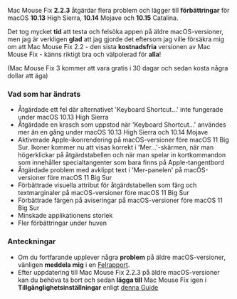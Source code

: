 Mac Mouse Fix **2.2.3** åtgärdar flera problem och lägger till **förbättringar** för macOS **10.13** High Sierra, **10.14** Mojave och **10.15** Catalina.

Det tog mycket **tid** att testa och felsöka appen på äldre macOS-versioner, men jag är verkligen **glad** att jag gjorde det eftersom jag ville försäkra mig om att Mac Mouse Fix 2.2 - den sista **kostnadsfria** versionen av Mac Mouse Fix - känns riktigt bra och välpolerad för **alla**!

(Mac Mouse Fix 3 kommer att vara gratis i 30 dagar och sedan kosta några dollar att äga)

### Vad som har ändrats

- Åtgärdade ett fel där alternativet 'Keyboard Shortcut...' inte fungerade under macOS 10.13 High Sierra
- Åtgärdade en krasch som uppstod när 'Keyboard Shortcut...' användes mer än en gång under macOS 10.13 High Sierra och 10.14 Mojave
- Aktiverade Apple-ikonrendering på macOS-versioner före macOS 11 Big Sur. Ikoner kommer nu att visas korrekt i 'Mer...'-skärmen, när man högerklickar på åtgärdstabellen och när man spelar in kortkommandon som innehåller specialtangenter som bara finns på Apple-tangentbord
- Åtgärdade problem med avklippt text i 'Mer-panelen' på macOS-versioner före macOS 11 Big Sur
- Förbättrade visuella attribut för åtgärdstabellen som färg och textmarginaler på macOS-versioner före macOS 11 Big Sur
- Förbättrade färgen på aviseringar på macOS-versioner före macOS 11 Big Sur
- Minskade applikationens storlek
- Fler förbättringar under huven

### Anteckningar

- Om du fortfarande upplever några **problem** på äldre macOS-versioner, vänligen **meddela mig** i en [Felrapport](https://noah-nuebling.github.io/mac-mouse-fix-feedback-assistant/?type=bug-report).
- Efter uppdatering till Mac Mouse Fix 2.2.3 på äldre macOS-versioner kan du behöva ta bort och sedan **lägga till** Mac Mouse Fix igen i **Tillgänglighetsinställningar** enligt [denna Guide](https://github.com/noah-nuebling/mac-mouse-fix/discussions/101)